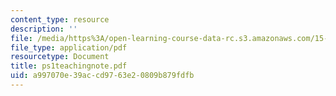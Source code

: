 ```yaml
---
content_type: resource
description: ''
file: /media/https%3A/open-learning-course-data-rc.s3.amazonaws.com/15-561-information-technology-essentials-spring-2005/a997070e39accd9763e20809b879fdfb_ps1teachingnote.pdf
file_type: application/pdf
resourcetype: Document
title: ps1teachingnote.pdf
uid: a997070e-39ac-cd97-63e2-0809b879fdfb
---
```

